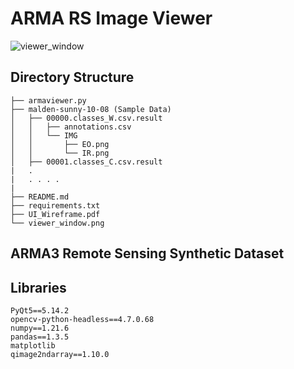 # ARMA RS Image Viewer
![viewer_window](https://user-images.githubusercontent.com/20153952/219532359-35da00b3-5e2b-49c8-8914-0b5b53d17736.png)

## Directory Structure
```
├── armaviewer.py
├── malden-sunny-10-08 (Sample Data)
│   ├── 00000.classes_W.csv.result
│   │   ├── annotations.csv
│   │   └── IMG
│   │       ├── EO.png
│   │       └── IR.png
│   ├── 00001.classes_C.csv.result
|   . 
|   . . . .
| 
├── README.md
├── requirements.txt
├── UI_Wireframe.pdf
└── viewer_window.png

```

## ARMA3 Remote Sensing Synthetic Dataset


## Libraries
```
PyQt5==5.14.2
opencv-python-headless==4.7.0.68
numpy==1.21.6
pandas==1.3.5
matplotlib
qimage2ndarray==1.10.0
```